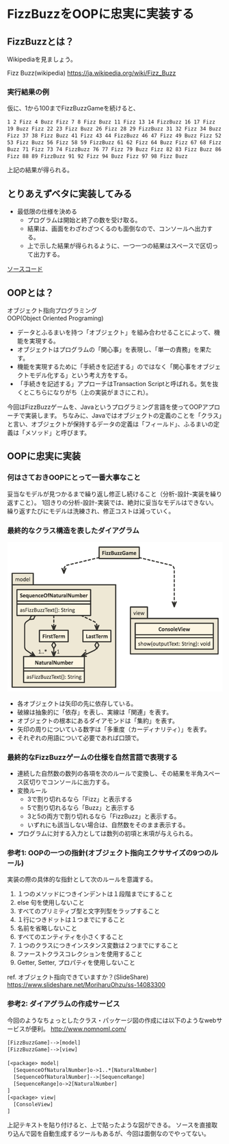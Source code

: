 # FizzBuzzをOOPに忠実に実装する

## FizzBuzzとは？

Wikipediaを見ましょう。

Fizz Buzz(wikipedia) https://ja.wikipedia.org/wiki/Fizz_Buzz

### 実行結果の例

仮に、1から100までFizzBuzzGameを続けると、

```text
1 2 Fizz 4 Buzz Fizz 7 8 Fizz Buzz 11 Fizz 13 14 FizzBuzz 16 17 Fizz 19 Buzz Fizz 22 23 Fizz Buzz 26 Fizz 28 29 FizzBuzz 31 32 Fizz 34 Buzz Fizz 37 38 Fizz Buzz 41 Fizz 43 44 FizzBuzz 46 47 Fizz 49 Buzz Fizz 52 53 Fizz Buzz 56 Fizz 58 59 FizzBuzz 61 62 Fizz 64 Buzz Fizz 67 68 Fizz Buzz 71 Fizz 73 74 FizzBuzz 76 77 Fizz 79 Buzz Fizz 82 83 Fizz Buzz 86 Fizz 88 89 FizzBuzz 91 92 Fizz 94 Buzz Fizz 97 98 Fizz Buzz
```

上記の結果が得られる。

## とりあえずベタに実装してみる

* 最低限の仕様を決める
  * プログラムは開始と終了の数を受け取る。
  * 結果は、画面をわざわざつくるのも面倒なので、コンソールへ出力する。
  * 上で示した結果が得られるように、一つ一つの結果はスペースで区切って出力する。

[ソースコード](./src/fizzbuzz/transactionscript/FizzBuzzGame.java)

## OOPとは？

オブジェクト指向プログラミング  
OOP(Object Oriented Programing)

* データとふるまいを持つ「オブジェクト」を組み合わせることによって、機能を実現する。
* オブジェクトはプログラムの「関心事」を表現し、「単一の責務」を果たす。
* 機能を実現するために「手続きを記述する」のではなく「関心事をオブジェクトモデル化する」という考え方をする。
* 「手続きを記述する」アプローチはTransaction Scriptと呼ばれる。気を抜くとこちらになりがち（上の実装がまさにこれ）。

今回はFizzBuzzゲームを、Javaというプログラミング言語を使ってOOPアプローチで実装します。
ちなみに、Javaではオブジェクトの定義のことを「クラス」と言い、オブジェクトが保持するデータの定義は「フィールド」、ふるまいの定義は「メソッド」と呼びます。

## OOPに忠実に実装

### 何はさておきOOPにとって一番大事なこと

妥当なモデルが見つかるまで繰り返し修正し続けること（分析-設計-実装を繰り返すこと）。
1回きりの分析-設計-実装では、絶対に妥当なモデルはできない。繰り返すたびにモデルは洗練され、修正コストは減っていく。

### 最終的なクラス構造を表したダイアグラム

![diagram](./diagram.png)

* 各オブジェクトは矢印の先に依存している。
* 破線は抽象的に「依存」を表し、実線は「関連」を表す。
* オブジェクトの根本にあるダイアモンドは「集約」を表す。
* 矢印の周りについている数字は「多重度（カーディナリティ）」を表す。
* それぞれの用語について必要であれば口頭で。

### 最終的なFizzBuzzゲームの仕様を自然言語で表現する

* 連続した自然数の数列の各項を次のルールで変換し、その結果を半角スペース区切りでコンソールに出力する。
* 変換ルール
  * 3で割り切れるなら「Fizz」と表示する
  * 5で割り切れるなら「Buzz」と表示する
  * 3と5の両方で割り切れるなら「FizzBuzz」と表示する。
  * いずれにも該当しない場合は、自然数をそのまま表示する。
* プログラムに対する入力としては数列の初項と末項が与えられる。 

### 参考1: OOPの一つの指針(オブジェクト指向エクササイズの9つのルール)  

実装の際の具体的な指針として次のルールを意識する。

1. １つのメソッドにつきインデントは１段階までにすること
2. else 句を使用しないこと
3. すべてのプリミティブ型と文字列型をラップすること
4. １行につきドットは１つまでにすること
5. 名前を省略しないこと
6. すべてのエンティティを小さくすること
7. １つのクラスにつきインスタンス変数は２つまでにすること
8. ファーストクラスコレクションを使用すること
9. Getter, Setter, プロパティを使用しないこと

ref. オブジェクト指向できていますか？(SlideShare) https://www.slideshare.net/MoriharuOhzu/ss-14083300

### 参考2: ダイアグラムの作成サービス

今回のようなちょっとしたクラス・パッケージ図の作成には以下のようなwebサービスが便利。
http://www.nomnoml.com/

```text
[FizzBuzzGame]-->[model]
[FizzBuzzGame]-->[view]

[<package> model|
  [SequenceOfNaturalNumber]o->1..*[NaturalNumber]
  [SequenceOfNaturalNumber]-->[SequenceRange]
  [SequenceRange]o->2[NaturalNumber]
]
[<package> view|
  [ConsoleView]
]
```

上記テキストを貼り付けると、上で貼ったような図ができる。
ソースを直接取り込んで図を自動生成するツールもあるが、今回は面倒なのでやってない。